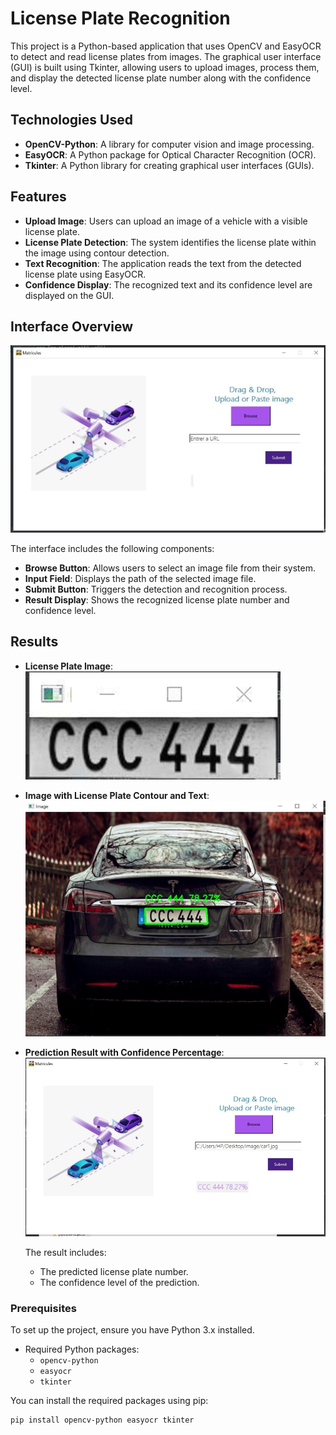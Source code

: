 # License Plate Recognition

This project is a Python-based application that uses OpenCV and EasyOCR to detect and read license plates from images. The graphical user interface (GUI) is built using Tkinter, allowing users to upload images, process them, and display the detected license plate number along with the confidence level.

## Technologies Used

- **OpenCV-Python**: A library for computer vision and image processing.
- **EasyOCR**: A Python package for Optical Character Recognition (OCR).
- **Tkinter**: A Python library for creating graphical user interfaces (GUIs).

## Features

- **Upload Image**: Users can upload an image of a vehicle with a visible license plate.
- **License Plate Detection**: The system identifies the license plate within the image using contour detection.
- **Text Recognition**: The application reads the text from the detected license plate using EasyOCR.
- **Confidence Display**: The recognized text and its confidence level are displayed on the GUI.

## Interface Overview

![Interface Screenshot](image/interface_screenshot.png)

The interface includes the following components:

- **Browse Button**: Allows users to select an image file from their system.
- **Input Field**: Displays the path of the selected image file.
- **Submit Button**: Triggers the detection and recognition process.
- **Result Display**: Shows the recognized license plate number and confidence level.

## Results

- **License Plate Image**:
  ![License Plate Image](image/license_plate_image.png)

- **Image with License Plate Contour and Text**:
  ![Image with Contour](image/image_with_contour.png)

- **Prediction Result with Confidence Percentage**:
  ![Prediction Result](image/prediction_result.png)
  
  The result includes:
  - The predicted license plate number.
  - The confidence level of the prediction.

### Prerequisites
To set up the project, ensure you have Python 3.x installed.
- Required Python packages:
  - `opencv-python`
  - `easyocr`
  - `tkinter`

You can install the required packages using pip:

```bash
pip install opencv-python easyocr tkinter
